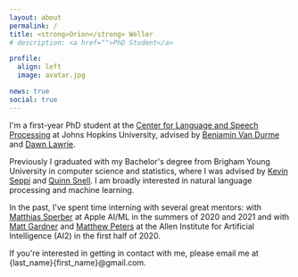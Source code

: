 ```yaml
---
layout: about
permalink: /
title: <strong>Orion</strong> Weller
# description: <a href="">PhD Student</a>

profile:
  align: left
  image: avatar.jpg

news: true
social: true
---
```


I'm a first-year PhD student at the [Center for Language and Speech Processing](https://www.clsp.jhu.edu) at Johns Hopkins University, advised by [Benjamin Van Durme](https://www.cs.jhu.edu/~vandurme/) and [Dawn Lawrie](https://hltcoe.jhu.edu/researcher/dawn-lawrie/).

Previously I graduated with my Bachelor's degree from Brigham Young University in computer science and statistics, where I was advised by [Kevin Seppi](https://cs.byu.edu/faculty/faculty-directory/kevin-seppi/) and [Quinn Snell](https://cs.byu.edu/faculty/faculty-directory/quinn-snell/). I am broadly interested in natural language processing and machine learning. 

In the past, I've spent time interning with several great mentors: with [Matthias Sperber](http://msperber.com/) at Apple AI/ML in the summers of 2020 and 2021 and with [Matt Gardner](https://matt-gardner.github.io/) and [Matthew Peters](https://scholar.google.com/citations?user=K5nCPZwAAAAJ&hl=en) at the Allen Institute for Artificial Intelligence (AI2) in the first half of 2020.

If you're interested in getting in contact with me, please email me at {last_name}{first_name}@gmail.com.
